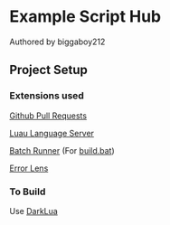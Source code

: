 # Example Script Hub

Authored by biggaboy212

## Project Setup

### Extensions used

[Github Pull Requests](https://marketplace.visualstudio.com/items?itemName=GitHub.vscode-pull-request-github)

[Luau Language Server](https://marketplace.visualstudio.com/items?itemName=JohnnyMorganz.luau-lsp)

[Batch Runner](https://marketplace.visualstudio.com/items?itemName=NilsSoderman.batch-runner) (For [build.bat](build/build.bat))

[Error Lens](https://marketplace.visualstudio.com/items?itemName=usernamehw.errorlens)

### To Build

Use [DarkLua](https://github.com/seaofvoices/darklua/releases/tag/v0.16.0)
